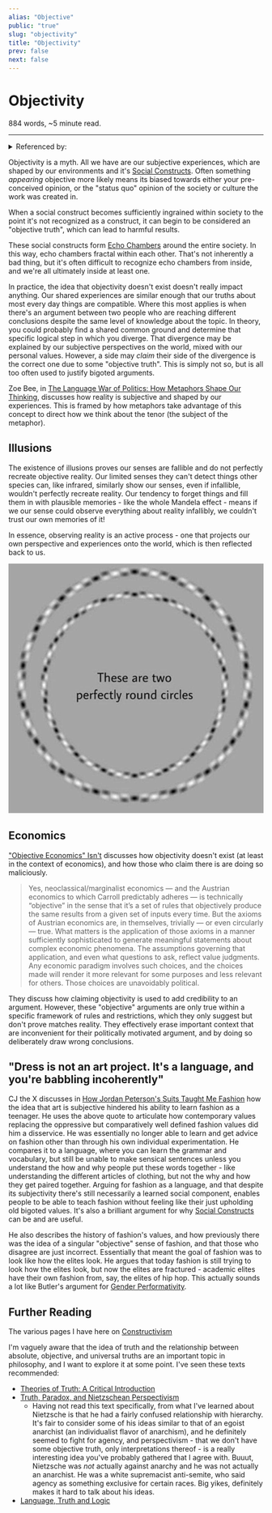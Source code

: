 ```yaml
---
alias: "Objective"
public: "true"
slug: "objectivity"
title: "Objectivity"
prev: false
next: false
---
```

<script setup>
import { data } from '../../git.data.ts';
import { useData } from 'vitepress';
const pageData = useData();
</script>
<h1 class="p-name">Objectivity</h1>
<p>884 words, ~5 minute read. <span v-html="data[`site/${pageData.page.value.relativePath}`]" /></p>
<hr/>

<details><summary>Referenced by:</summary><a href="/garden/anti-intellectualism/index.md">Anti-Intellectualism</a><a href="/garden/apoliticism/index.md">Apoliticism</a><a href="/garden/education/index.md">Education</a><a href="/garden/filter-bubbles/index.md">Filter Bubbles</a><a href="/garden/idealism/index.md">Idealism</a><a href="/garden/scientific-constructivism/index.md">Scientific Constructivism</a></details>

Objectivity is a myth. All we have are our subjective experiences, which are shaped by our environments and it's [Social Constructs](/garden/social-constructs/index.md). Often something _appearing_ objective more likely means its biased towards either your pre-conceived opinion, or the "status quo" opinion of the society or culture the work was created in.

When a social construct becomes sufficiently ingrained within society to the point it's not recognized as a construct, it can begin to be considered an "objective truth", which can lead to harmful results.

These social constructs form [Echo Chambers](/garden/filter-bubbles/index.md) around the entire society. In this way, echo chambers fractal within each other. That's not inherently a bad thing, but it's often difficult to recognize echo chambers from inside, and we're all ultimately inside at least one.

In practice, the idea that objectivity doesn't exist doesn't really impact anything. Our shared experiences are similar enough that our truths about most every day things are compatible. Where this most applies is when there's an argument between two people who are reaching different conclusions despite the same level of knowledge about the topic. In theory, you could probably find a shared common ground and determine that specific logical step in which you diverge. That divergence may be explained by our subjective perspectives on the world, mixed with our personal values. However, a side may _claim_ their side of the divergence is the correct one due to some "objective truth". This is simply not so, but is all too often used to justify bigoted arguments.

Zoe Bee, in [The Language War of Politics: How Metaphors Shape Our Thinking](https://www.youtube.com/watch?v=4pPNV_B-Hpc), discusses how reality is subjective and shaped by our experiences. This is framed by how metaphors take advantage of this concept to direct how we think about the tenor (the subject of the metaphor).

## Illusions

The existence of illusions proves our senses are fallible and do not perfectly recreate objective reality. Our limited senses they can't detect things other species can, like infrared, similarly show our senses, even if infallible, wouldn't perfectly recreate reality. Our tendency to forget things and fill them in with plausible memories - like the whole Mandela effect - means if we our sense could observe everything about reality infallibly, we couldn't trust our own memories of it!

In essence, observing reality is an active process - one that projects our own perspective and experiences onto the world, which is then reflected back to us.

<div class="img-container"><img src="/garden/2025-04-09-22-47-11.jpeg" title="2025-04-09-22-47-11.jpeg"/></div>

## Economics

["Objective Economics" Isn't](https://c4ss.org/content/59895) discusses how objectivity doesn't exist (at least in the context of economics), and how those who claim there is are doing so maliciously.

> Yes, neoclassical/marginalist economics — and the Austrian economics to which Carroll predictably adheres — is technically “objective” in the sense that it’s a set of rules that objectively produce the same results from a given set of inputs every time. But the axioms of Austrian economics are, in themselves, trivially — or even circularly — true. What matters is the application of those axioms in a manner sufficiently sophisticated to generate meaningful statements about complex economic phenomena. The assumptions governing that application, and even what questions to ask, reflect value judgments. Any economic paradigm involves such choices, and the choices made will render it more relevant for some purposes and less relevant for others. Those choices are unavoidably political.

They discuss how claiming objectivity is used to add credibility to an argument. However, these "objective" arguments are only true within a specific framework of rules and restrictions, which they only suggest but don't prove matches reality. They effectively erase important context that are inconvenient for their politically motivated argument, and by doing so deliberately draw wrong conclusions.

## "Dress is not an art project. It's a language, and you're babbling incoherently"

CJ the X discusses in [How Jordan Peterson's Suits Taught Me Fashion](https://www.youtube.com/watch?v=LpHFcylNGqg) how the idea that art is subjective hindered his ability to learn fashion as a teenager. He uses the above quote to articulate how contemporary values replacing the oppressive but comparatively well defined fashion values did him a disservice. He was essentially no longer able to learn and get advice on fashion other than through his own individual experimentation. He compares it to a language, where you can learn the grammar and vocabulary, but still be unable to make sensical sentences unless you understand the how and why people put these words together - like understanding the different articles of clothing, but not the why and how they get paired together. Arguing for fashion as a language, and that despite its subjectivity there's still necessarily a learned social component, enables people to be able to teach fashion without feeling like their just upholding old bigoted values. It's also a brilliant argument for why [Social Constructs](/garden/social-constructs/index.md) can be and are useful.

He also describes the history of fashion's values, and how previously there was the idea of a singular "objective" sense of fashion, and that those who disagree are just incorrect. Essentially that meant the goal of fashion was to look like how the elites look. He argues that today fashion is still trying to look how the elites look, but now the elites are fractured - academic elites have their own fashion from, say, the elites of hip hop. This actually sounds a lot like Butler's argument for [Gender Performativity](/garden/gender-performativity/index.md).

## Further Reading

The various pages I have here on [Constructivism](/garden/constructivism/index.md)

I'm vaguely aware that the idea of truth and the relationship between absolute, objective, and universal truths are an important topic in philosophy, and I want to explore it at some point. I've seen these texts recommended:
- [Theories of Truth: A Critical Introduction](https://www.amazon.com/Theories-Truth-A-Critical-Introduction/dp/0262611082)
- [Truth, Paradox, and Nietzschean Perspectivism](https://departments.bloomu.edu/philosophy/pages/content/hales/articlepdf/paradox.pdf)
	- Having not read this text specifically, from what I've learned about Nietzsche is that he had a fairly confused relationship with hierarchy. It's fair to consider some of his ideas similar to that of an egoist anarchist (an individualist flavor of anarchism), and he definitely seemed to fight for agency, and perspectivism - that we don't have some objective truth, only interpretations thereof - is a really interesting idea you've probably gathered that I agree with. Buuut, Nietzsche was _not_ actually against anarchy and he was not actually an anarchist. He was a white supremacist anti-semite, who said agency as something exclusive for certain races. Big yikes, definitely makes it hard to talk about his ideas.
- [Language, Truth and Logic](https://antilogicalism.com/wp-content/uploads/2017/07/language-truth-and-logic.pdf)